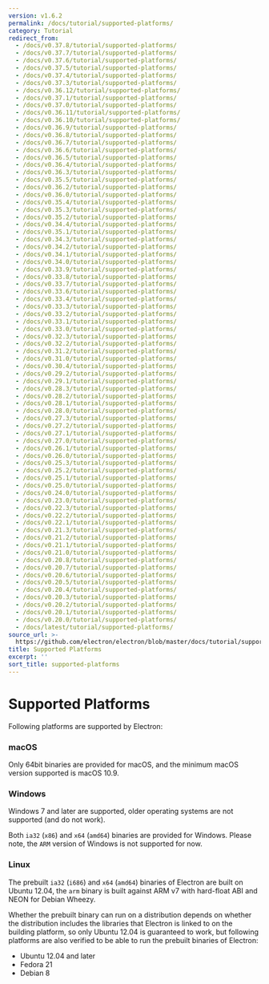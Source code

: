 ```yaml
---
version: v1.6.2
permalink: /docs/tutorial/supported-platforms/
category: Tutorial
redirect_from:
  - /docs/v0.37.8/tutorial/supported-platforms/
  - /docs/v0.37.7/tutorial/supported-platforms/
  - /docs/v0.37.6/tutorial/supported-platforms/
  - /docs/v0.37.5/tutorial/supported-platforms/
  - /docs/v0.37.4/tutorial/supported-platforms/
  - /docs/v0.37.3/tutorial/supported-platforms/
  - /docs/v0.36.12/tutorial/supported-platforms/
  - /docs/v0.37.1/tutorial/supported-platforms/
  - /docs/v0.37.0/tutorial/supported-platforms/
  - /docs/v0.36.11/tutorial/supported-platforms/
  - /docs/v0.36.10/tutorial/supported-platforms/
  - /docs/v0.36.9/tutorial/supported-platforms/
  - /docs/v0.36.8/tutorial/supported-platforms/
  - /docs/v0.36.7/tutorial/supported-platforms/
  - /docs/v0.36.6/tutorial/supported-platforms/
  - /docs/v0.36.5/tutorial/supported-platforms/
  - /docs/v0.36.4/tutorial/supported-platforms/
  - /docs/v0.36.3/tutorial/supported-platforms/
  - /docs/v0.35.5/tutorial/supported-platforms/
  - /docs/v0.36.2/tutorial/supported-platforms/
  - /docs/v0.36.0/tutorial/supported-platforms/
  - /docs/v0.35.4/tutorial/supported-platforms/
  - /docs/v0.35.3/tutorial/supported-platforms/
  - /docs/v0.35.2/tutorial/supported-platforms/
  - /docs/v0.34.4/tutorial/supported-platforms/
  - /docs/v0.35.1/tutorial/supported-platforms/
  - /docs/v0.34.3/tutorial/supported-platforms/
  - /docs/v0.34.2/tutorial/supported-platforms/
  - /docs/v0.34.1/tutorial/supported-platforms/
  - /docs/v0.34.0/tutorial/supported-platforms/
  - /docs/v0.33.9/tutorial/supported-platforms/
  - /docs/v0.33.8/tutorial/supported-platforms/
  - /docs/v0.33.7/tutorial/supported-platforms/
  - /docs/v0.33.6/tutorial/supported-platforms/
  - /docs/v0.33.4/tutorial/supported-platforms/
  - /docs/v0.33.3/tutorial/supported-platforms/
  - /docs/v0.33.2/tutorial/supported-platforms/
  - /docs/v0.33.1/tutorial/supported-platforms/
  - /docs/v0.33.0/tutorial/supported-platforms/
  - /docs/v0.32.3/tutorial/supported-platforms/
  - /docs/v0.32.2/tutorial/supported-platforms/
  - /docs/v0.31.2/tutorial/supported-platforms/
  - /docs/v0.31.0/tutorial/supported-platforms/
  - /docs/v0.30.4/tutorial/supported-platforms/
  - /docs/v0.29.2/tutorial/supported-platforms/
  - /docs/v0.29.1/tutorial/supported-platforms/
  - /docs/v0.28.3/tutorial/supported-platforms/
  - /docs/v0.28.2/tutorial/supported-platforms/
  - /docs/v0.28.1/tutorial/supported-platforms/
  - /docs/v0.28.0/tutorial/supported-platforms/
  - /docs/v0.27.3/tutorial/supported-platforms/
  - /docs/v0.27.2/tutorial/supported-platforms/
  - /docs/v0.27.1/tutorial/supported-platforms/
  - /docs/v0.27.0/tutorial/supported-platforms/
  - /docs/v0.26.1/tutorial/supported-platforms/
  - /docs/v0.26.0/tutorial/supported-platforms/
  - /docs/v0.25.3/tutorial/supported-platforms/
  - /docs/v0.25.2/tutorial/supported-platforms/
  - /docs/v0.25.1/tutorial/supported-platforms/
  - /docs/v0.25.0/tutorial/supported-platforms/
  - /docs/v0.24.0/tutorial/supported-platforms/
  - /docs/v0.23.0/tutorial/supported-platforms/
  - /docs/v0.22.3/tutorial/supported-platforms/
  - /docs/v0.22.2/tutorial/supported-platforms/
  - /docs/v0.22.1/tutorial/supported-platforms/
  - /docs/v0.21.3/tutorial/supported-platforms/
  - /docs/v0.21.2/tutorial/supported-platforms/
  - /docs/v0.21.1/tutorial/supported-platforms/
  - /docs/v0.21.0/tutorial/supported-platforms/
  - /docs/v0.20.8/tutorial/supported-platforms/
  - /docs/v0.20.7/tutorial/supported-platforms/
  - /docs/v0.20.6/tutorial/supported-platforms/
  - /docs/v0.20.5/tutorial/supported-platforms/
  - /docs/v0.20.4/tutorial/supported-platforms/
  - /docs/v0.20.3/tutorial/supported-platforms/
  - /docs/v0.20.2/tutorial/supported-platforms/
  - /docs/v0.20.1/tutorial/supported-platforms/
  - /docs/v0.20.0/tutorial/supported-platforms/
  - /docs/latest/tutorial/supported-platforms/
source_url: >-
  https://github.com/electron/electron/blob/master/docs/tutorial/supported-platforms.md
title: Supported Platforms
excerpt: ''
sort_title: supported-platforms
---
```

# Supported Platforms

Following platforms are supported by Electron:

### macOS

Only 64bit binaries are provided for macOS, and the minimum macOS version supported is macOS 10.9.

### Windows

Windows 7 and later are supported, older operating systems are not supported (and do not work).

Both `ia32` (`x86`) and `x64` (`amd64`) binaries are provided for Windows. Please note, the `ARM` version of Windows is not supported for now.

### Linux

The prebuilt `ia32` (`i686`) and `x64` (`amd64`) binaries of Electron are built on Ubuntu 12.04, the `arm` binary is built against ARM v7 with hard-float ABI and NEON for Debian Wheezy.

Whether the prebuilt binary can run on a distribution depends on whether the distribution includes the libraries that Electron is linked to on the building platform, so only Ubuntu 12.04 is guaranteed to work, but following platforms are also verified to be able to run the prebuilt binaries of Electron:

*   Ubuntu 12.04 and later
*   Fedora 21
*   Debian 8
